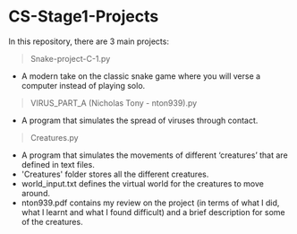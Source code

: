 # CS-Stage1-Projects

In this repository, there are 3 main projects:
> Snake-project-C-1.py
  - A modern take on the classic snake game where you will verse a computer instead of playing solo.
> VIRUS_PART_A (Nicholas Tony - nton939).py
  - A program that simulates the spread of viruses through contact.
> Creatures.py
  - A program that simulates the movements of different ‘creatures’ that are defined in text files.
  - 'Creatures' folder stores all the different creatures.
  - world_input.txt defines the virtual world for the creatures to move around.
  - nton939.pdf contains my review on the project (in terms of what I did, what I learnt and what I found difficult) and a brief               description for some of the creatures.

